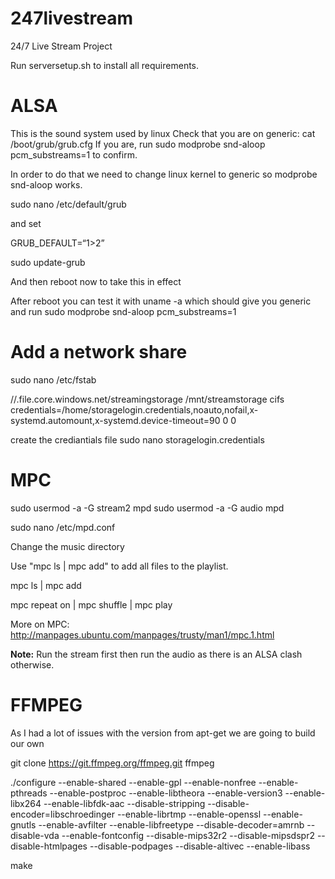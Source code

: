 
# 247livestream
24/7 Live Stream Project


Run serversetup.sh to install all requirements.


# ALSA
This is the sound system used by linux
Check that you are on generic:
cat /boot/grub/grub.cfg
If you are, run 
sudo modprobe snd-aloop pcm_substreams=1
to confirm.

In order to do that we need to change linux kernel to generic so modprobe snd-aloop works.

sudo nano /etc/default/grub 

and set

GRUB_DEFAULT=“1>2”

sudo update-grub

And then reboot now to take this in effect

After reboot you can test it with uname -a which should give you generic and run
sudo modprobe snd-aloop pcm_substreams=1

# Add a network share
sudo nano /etc/fstab

//.file.core.windows.net/streamingstorage              /mnt/streamstorage            cifs credentials=/home/storagelogin.credentials,noauto,nofail,x-systemd.automount,x-systemd.device-timeout=90 0       0

create the crediantials file
sudo nano storagelogin.credentials


# MPC

sudo usermod -a -G stream2 mpd
sudo usermod -a -G audio mpd

sudo nano /etc/mpd.conf

Change the music directory

Use "mpc ls | mpc add" to add all files to the playlist.


mpc ls | mpc add

mpc repeat on | mpc shuffle | mpc play

More on MPC:
http://manpages.ubuntu.com/manpages/trusty/man1/mpc.1.html


**Note:**
Run the stream first then run the audio as there is an ALSA clash otherwise.

# FFMPEG

As I had a lot of issues with the version from apt-get we are going to build our own

git clone https://git.ffmpeg.org/ffmpeg.git ffmpeg

./configure --enable-shared --enable-gpl --enable-nonfree --enable-pthreads --enable-postproc --enable-libtheora --enable-version3 --enable-libx264 --enable-libfdk-aac --disable-stripping --disable-encoder=libschroedinger --enable-librtmp --enable-openssl --enable-gnutls --enable-avfilter --enable-libfreetype --disable-decoder=amrnb --disable-vda --enable-fontconfig --disable-mips32r2 --disable-mipsdspr2 --disable-htmlpages --disable-podpages --disable-altivec --enable-libass

make
